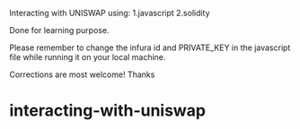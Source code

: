 Interacting with UNISWAP using:
1.javascript
2.solidity

Done for learning purpose.

Please remember to change the infura id and PRIVATE_KEY in the javascript file while running it on your local machine.

Corrections are most welcome! Thanks
# interacting-with-uniswap

